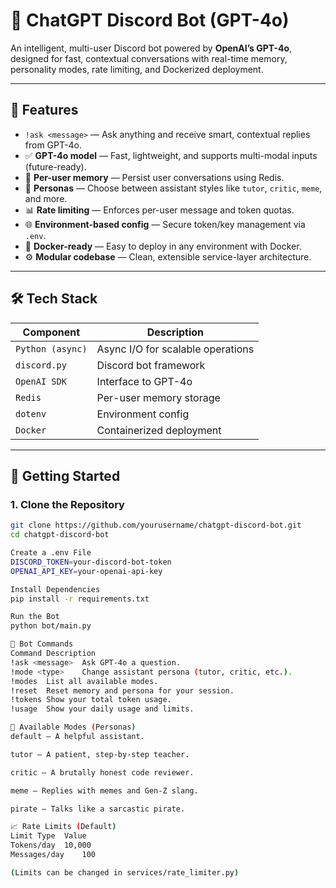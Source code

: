 # 🤖 ChatGPT Discord Bot (GPT-4o)

An intelligent, multi-user Discord bot powered by **OpenAI’s GPT-4o**, designed for fast, contextual conversations with real-time memory, personality modes, rate limiting, and Dockerized deployment.

---

## 🧠 Features

- `!ask <message>` — Ask anything and receive smart, contextual replies from GPT-4o.
- ✅ **GPT-4o model** — Fast, lightweight, and supports multi-modal inputs (future-ready).
- 🧵 **Per-user memory** — Persist user conversations using Redis.
- 🧬 **Personas** — Choose between assistant styles like `tutor`, `critic`, `meme`, and more.
- 📊 **Rate limiting** — Enforces per-user message and token quotas.
- 🌐 **Environment-based config** — Secure token/key management via `.env`.
- 🐳 **Docker-ready** — Easy to deploy in any environment with Docker.
- ⚙️ **Modular codebase** — Clean, extensible service-layer architecture.

---

## 🛠️ Tech Stack

| Component     | Description                     |
|---------------|---------------------------------|
| `Python (async)` | Async I/O for scalable operations |
| `discord.py`  | Discord bot framework          |
| `OpenAI SDK`  | Interface to GPT-4o             |
| `Redis`       | Per-user memory storage         |
| `dotenv`      | Environment config              |
| `Docker`      | Containerized deployment        |

---

## 🚀 Getting Started

### 1. Clone the Repository

```bash
git clone https://github.com/yourusername/chatgpt-discord-bot.git
cd chatgpt-discord-bot

Create a .env File
DISCORD_TOKEN=your-discord-bot-token
OPENAI_API_KEY=your-openai-api-key

Install Dependencies
pip install -r requirements.txt

Run the Bot
python bot/main.py

💬 Bot Commands
Command	Description
!ask <message>	Ask GPT-4o a question.
!mode <type>	Change assistant persona (tutor, critic, etc.).
!modes	List all available modes.
!reset	Reset memory and persona for your session.
!tokens	Show your total token usage.
!usage	Show your daily usage and limits.

🧩 Available Modes (Personas)
default – A helpful assistant.

tutor – A patient, step-by-step teacher.

critic – A brutally honest code reviewer.

meme – Replies with memes and Gen-Z slang.

pirate – Talks like a sarcastic pirate.

📈 Rate Limits (Default)
Limit Type	Value
Tokens/day	10,000
Messages/day	100

(Limits can be changed in services/rate_limiter.py)
